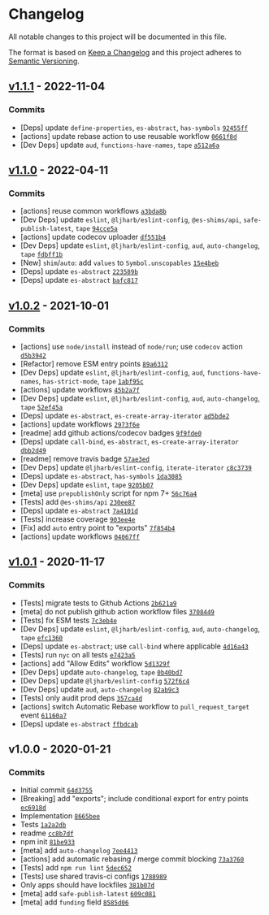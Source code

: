 # Changelog

All notable changes to this project will be documented in this file.

The format is based on [Keep a Changelog](https://keepachangelog.com/en/1.0.0/)
and this project adheres to [Semantic Versioning](https://semver.org/spec/v2.0.0.html).

## [v1.1.1](https://github.com/es-shims/Array.prototype.values/compare/v1.1.0...v1.1.1) - 2022-11-04

### Commits

- [Deps] update `define-properties`, `es-abstract`, `has-symbols` [`92455ff`](https://github.com/es-shims/Array.prototype.values/commit/92455ff475c387b4f81592de5c9abaf8a58accff)
- [actions] update rebase action to use reusable workflow [`0661f8d`](https://github.com/es-shims/Array.prototype.values/commit/0661f8dbe8b9dd106c3eb7dd7a9060c445e135d5)
- [Dev Deps] update `aud`, `functions-have-names`, `tape` [`a512a6a`](https://github.com/es-shims/Array.prototype.values/commit/a512a6a8628e3bc6cd3d87c171074ec39407440e)

## [v1.1.0](https://github.com/es-shims/Array.prototype.values/compare/v1.0.2...v1.1.0) - 2022-04-11

### Commits

- [actions] reuse common workflows [`a3bda8b`](https://github.com/es-shims/Array.prototype.values/commit/a3bda8ba79edd9d0f8bc8eb17f3f2313b65cdb62)
- [Dev Deps] update `eslint`, `@ljharb/eslint-config`, `@es-shims/api`, `safe-publish-latest`, `tape` [`94cce5a`](https://github.com/es-shims/Array.prototype.values/commit/94cce5a30bc55102d8fe2c316805932798c20f78)
- [actions] update codecov uploader [`df551b4`](https://github.com/es-shims/Array.prototype.values/commit/df551b41c28523f3f4818e6b18a3b9b1f7a2c5be)
- [Dev Deps] update `eslint`, `@ljharb/eslint-config`, `aud`, `auto-changelog`, `tape` [`fdbff1b`](https://github.com/es-shims/Array.prototype.values/commit/fdbff1b7ce8e191fe5505261d1174879c053e724)
- [New] `shim`/`auto`: add `values` to `Symbol.unscopables` [`15e4beb`](https://github.com/es-shims/Array.prototype.values/commit/15e4beb96208a02097df86a72569de90dc3824d0)
- [Deps] update `es-abstract` [`223589b`](https://github.com/es-shims/Array.prototype.values/commit/223589ba4995ddbc01dacb75d9de7974ec7ca141)
- [Deps] update `es-abstract` [`bafc817`](https://github.com/es-shims/Array.prototype.values/commit/bafc8172f6db7af78d8d90d93ae85f9ee13c9c93)

## [v1.0.2](https://github.com/es-shims/Array.prototype.values/compare/v1.0.1...v1.0.2) - 2021-10-01

### Commits

- [actions] use `node/install` instead of `node/run`; use `codecov` action [`d5b3942`](https://github.com/es-shims/Array.prototype.values/commit/d5b3942ee699613e322c2f5c40835066b8b74d1a)
- [Refactor] remove ESM entry points [`89a6312`](https://github.com/es-shims/Array.prototype.values/commit/89a631267000d21b4ee65c40c33c3cbef9896c51)
- [Dev Deps] update `eslint`, `@ljharb/eslint-config`, `aud`, `functions-have-names`, `has-strict-mode`, `tape` [`1abf95c`](https://github.com/es-shims/Array.prototype.values/commit/1abf95ca3bc45d2bdaeedaf88efed235d3d1fded)
- [actions] update workflows [`45b2a7f`](https://github.com/es-shims/Array.prototype.values/commit/45b2a7f9796c9fecd84ae6b4864b2394aa4894e4)
- [Dev Deps] update `eslint`, `@ljharb/eslint-config`, `aud`, `auto-changelog`, `tape` [`52ef45a`](https://github.com/es-shims/Array.prototype.values/commit/52ef45aaa08a701298b4fef7610610d6f4ecebd3)
- [Deps] update `es-abstract`, `es-create-array-iterator` [`ad5bde2`](https://github.com/es-shims/Array.prototype.values/commit/ad5bde24bba96c99408bbeb7a673a5967e80f0ec)
- [actions] update workflows [`2973f6e`](https://github.com/es-shims/Array.prototype.values/commit/2973f6e0ebbb01630093f6ff9cf2327e5656368e)
- [readme] add github actions/codecov badges [`9f9fde0`](https://github.com/es-shims/Array.prototype.values/commit/9f9fde06d623d8d69ce896ab2941bf2a9006b1e3)
- [Deps] update `call-bind`, `es-abstract`, `es-create-array-iterator` [`dbb2d49`](https://github.com/es-shims/Array.prototype.values/commit/dbb2d49caf35ab917e924ebe6dfc96b32d262d3f)
- [readme] remove travis badge [`57ae3ed`](https://github.com/es-shims/Array.prototype.values/commit/57ae3ed39a670a1140fe81a04a0822e06079ebb7)
- [Dev Deps] update `@ljharb/eslint-config`, `iterate-iterator` [`c8c3739`](https://github.com/es-shims/Array.prototype.values/commit/c8c37397051c8e40c308b3417eaef1bff0abf584)
- [Deps] update `es-abstract`, `has-symbols` [`1da3085`](https://github.com/es-shims/Array.prototype.values/commit/1da30856a04a9872c8abb26408f0f97af41913e3)
- [Dev Deps] update `eslint`, `tape` [`9205b07`](https://github.com/es-shims/Array.prototype.values/commit/9205b075a1bb2b8641c3a8bc4659d0da33ebe23f)
- [meta] use `prepublishOnly` script for npm 7+ [`56c76a4`](https://github.com/es-shims/Array.prototype.values/commit/56c76a4b806b5170b6aac644fa24d351be3f15e6)
- [Tests] add `@es-shims/api` [`230ee87`](https://github.com/es-shims/Array.prototype.values/commit/230ee87e95fa013f2bf2e4c7e6e1e3076b349da6)
- [Deps] update `es-abstract` [`7a4101d`](https://github.com/es-shims/Array.prototype.values/commit/7a4101df992b48280d9bab1d7d4ccf9969ede2e8)
- [Tests] increase coverage [`903ee4e`](https://github.com/es-shims/Array.prototype.values/commit/903ee4e4c920df9e346f268869056ae0d421c1ad)
- [Fix] add `auto` entry point to "exports" [`7f854b4`](https://github.com/es-shims/Array.prototype.values/commit/7f854b46202b606f83c20eb8cb234c6989f5b50e)
- [actions] update workflows [`04067ff`](https://github.com/es-shims/Array.prototype.values/commit/04067ff316c69987774d88e29f2a7341f1121623)

## [v1.0.1](https://github.com/es-shims/Array.prototype.values/compare/v1.0.0...v1.0.1) - 2020-11-17

### Commits

- [Tests] migrate tests to Github Actions [`2b621a9`](https://github.com/es-shims/Array.prototype.values/commit/2b621a9d75fefab2fee196d06ac3dca5ccb1502a)
- [meta] do not publish github action workflow files [`3708449`](https://github.com/es-shims/Array.prototype.values/commit/370844950737af4dccdf86617461c5adc082f3e2)
- [Tests] fix ESM tests [`7c3eb4e`](https://github.com/es-shims/Array.prototype.values/commit/7c3eb4e11c2bab5f629b7001d28966c0a3d98785)
- [Dev Deps] update `eslint`, `@ljharb/eslint-config`, `aud`, `auto-changelog`, `tape` [`efc1360`](https://github.com/es-shims/Array.prototype.values/commit/efc1360a65f2b238d6117ac6a5be9f0ca3645b6f)
- [Deps] update `es-abstract`; use `call-bind` where applicable [`4d16a43`](https://github.com/es-shims/Array.prototype.values/commit/4d16a43ace11c59bd555a25e0ef58517cf7edf00)
- [Tests] run `nyc` on all tests [`e7423a5`](https://github.com/es-shims/Array.prototype.values/commit/e7423a59405bf35aadd80f4c049dd61989057862)
- [actions] add "Allow Edits" workflow [`5d1329f`](https://github.com/es-shims/Array.prototype.values/commit/5d1329f7e619f2c430c2266fcb1b3ac7efb6d880)
- [Dev Deps] update `auto-changelog`, `tape` [`0b40bd7`](https://github.com/es-shims/Array.prototype.values/commit/0b40bd73ec6a78f927862261eea253b1dafb3d93)
- [Dev Deps] update `@ljharb/eslint-config` [`572f6c4`](https://github.com/es-shims/Array.prototype.values/commit/572f6c43372708ea66333b69e34e8103204d025c)
- [Dev Deps] update `aud`, `auto-changelog` [`82ab9c3`](https://github.com/es-shims/Array.prototype.values/commit/82ab9c3646c01ba87e7477f47938a5568f88c03c)
- [Tests] only audit prod deps [`357ca4d`](https://github.com/es-shims/Array.prototype.values/commit/357ca4de45e92f2322e60814c190397b768dfe17)
- [actions] switch Automatic Rebase workflow to `pull_request_target` event [`61160a7`](https://github.com/es-shims/Array.prototype.values/commit/61160a72d132876008d68b5a7008037bc2aa65e8)
- [Deps] update `es-abstract` [`ffbdcab`](https://github.com/es-shims/Array.prototype.values/commit/ffbdcab964c8687146fa406b8f9e9a26c47df910)

## v1.0.0 - 2020-01-21

### Commits

- Initial commit [`64d3755`](https://github.com/es-shims/Array.prototype.values/commit/64d3755b1553c2809300f92aff50c4b06efb441f)
- [Breaking] add "exports"; include conditional export for entry points [`ec6918d`](https://github.com/es-shims/Array.prototype.values/commit/ec6918dd99e2e10544c79942fdd35b44a42616df)
- Implementation [`8665bee`](https://github.com/es-shims/Array.prototype.values/commit/8665bee1727637421a172c5c036e61360fd2957c)
- Tests [`1a2a2db`](https://github.com/es-shims/Array.prototype.values/commit/1a2a2db007e00851dfc47fb82b66d1d818ac64cc)
- readme [`cc8b7df`](https://github.com/es-shims/Array.prototype.values/commit/cc8b7df711cd9d138bc4323461c67cfd3aabcdb4)
- npm init [`81be933`](https://github.com/es-shims/Array.prototype.values/commit/81be933a6b214895c373c02017a20b1bbfda76cd)
- [meta] add `auto-changelog` [`7ee4413`](https://github.com/es-shims/Array.prototype.values/commit/7ee44139ed943e769348785a9d806ca2f62a603b)
- [actions] add automatic rebasing / merge commit blocking [`73a3760`](https://github.com/es-shims/Array.prototype.values/commit/73a3760e7d8c4246b97b145673c3a3c7138ff464)
- [Tests] add `npm run lint` [`5dec652`](https://github.com/es-shims/Array.prototype.values/commit/5dec6523e4ed94f10390abfdd3965ad48a089e8f)
- [Tests] use shared travis-ci configs [`1788989`](https://github.com/es-shims/Array.prototype.values/commit/1788989f13f31a74453898f8860f72374c1df9b2)
- Only apps should have lockfiles [`381b07d`](https://github.com/es-shims/Array.prototype.values/commit/381b07d3a00727d0809e0a8a03b64b012c3dacaf)
- [meta] add `safe-publish-latest` [`609c081`](https://github.com/es-shims/Array.prototype.values/commit/609c081f89712f2dfb29a8697d66d801db649811)
- [meta] add `funding` field [`8585d06`](https://github.com/es-shims/Array.prototype.values/commit/8585d066ed17851a8999f8c366e0b2a6431e6982)
